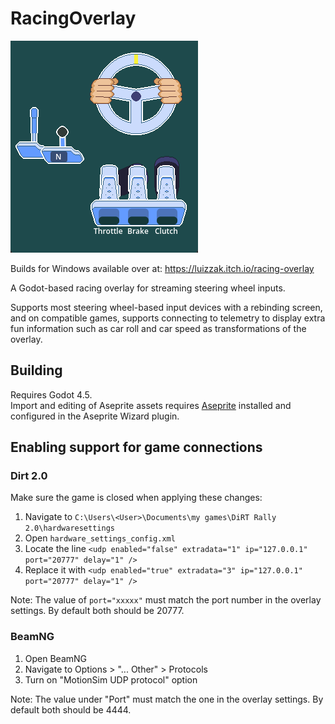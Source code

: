 # RacingOverlay

![cover](./cover.png)

Builds for Windows available over at: https://luizzak.itch.io/racing-overlay

A Godot-based racing overlay for streaming steering wheel inputs.

Supports most steering wheel-based input devices with a rebinding screen, and on compatible games, supports connecting to telemetry to display extra fun information such as car roll and car speed as transformations of the overlay.

## Building

Requires Godot 4.5.  
Import and editing of Aseprite assets requires [Aseprite](https://github.com/aseprite/aseprite) installed and configured in the Aseprite Wizard plugin.

## Enabling support for game connections

### Dirt 2.0

Make sure the game is closed when applying these changes:

1. Navigate to `C:\Users\<User>\Documents\my games\DiRT Rally 2.0\hardwaresettings`
2. Open `hardware_settings_config.xml`
3. Locate the line `<udp enabled="false" extradata="1" ip="127.0.0.1" port="20777" delay="1" />`
4. Replace it with `<udp enabled="true" extradata="3" ip="127.0.0.1" port="20777" delay="1" />`

Note: The value of `port="xxxxx"` must match the port number in the overlay settings. By default both should be 20777.

### BeamNG

1. Open BeamNG
2. Navigate to Options > "... Other" > Protocols
3. Turn on "MotionSim UDP protocol" option

Note: The value under "Port" must match the one in the overlay settings. By default both should be 4444.
